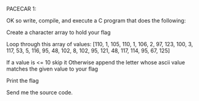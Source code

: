 PACECAR 1: 

OK so write, compile, and execute a C program that does the following:

Create a character array to hold your flag

Loop through this array of values: [110, 1, 105, 110, 1, 106, 2, 97, 123, 100, 3, 117, 53, 5, 116, 95, 48, 102, 8, 102, 95, 121, 48, 117, 114, 95, 67, 125]

If a value is <= 10 skip it
Otherwise append the letter whose ascii value matches the given value to your flag

Print the flag

Send me the source code.